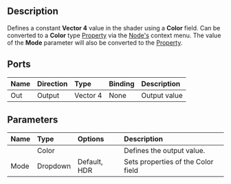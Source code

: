 ## Description

Defines a constant **Vector 4** value in the shader using a **Color** field. Can be converted to a **Color** type [Property](Property-Types.md) via the [Node's](Node.md) context menu. The value of the **Mode** parameter will also be converted to the [Property](Property-Types.md).

## Ports

| Name        | Direction           | Type  | Binding | Description |
|:------------ |:-------------|:-----|:---|:---|
| Out | Output      |    Vector 4 | None | Output value |

## Parameters

| Name        | Type           | Options  | Description |
|:------------ |:-------------|:-----|:---|
|       | Color |  | Defines the output value. |
| Mode  | Dropdown | Default, HDR | Sets properties of the Color field |